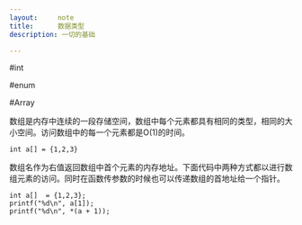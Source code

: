 ```yaml
---
layout:     note
title:      数据类型
description: 一切的基础

---
```



#int

#enum

#Array

数组是内存中连续的一段存储空间，数组中每个元素都具有相同的类型，相同的大小空间。访问数组中的每一个元素都是O(1)的时间。

    int a[] = {1,2,3}

数组名作为右值返回数组中首个元素的内存地址。下面代码中两种方式都以进行数组元素的访问。同时在函数传参数的时候也可以传递数组的首地址给一个指针。

    int a[]  = {1,2,3};
    printf("%d\n", a[1]);
    printf("%d\n", *(a + 1));

